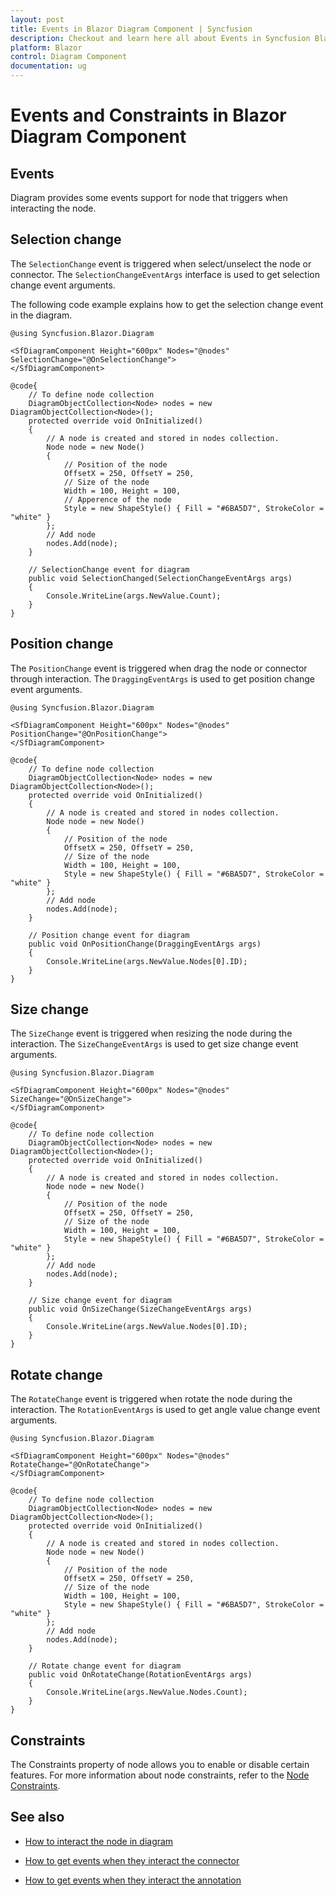 ```yaml
---
layout: post
title: Events in Blazor Diagram Component | Syncfusion
description: Checkout and learn here all about Events in Syncfusion Blazor Diagram component and much more details.
platform: Blazor
control: Diagram Component
documentation: ug
---
```


# Events and Constraints in Blazor Diagram Component

## Events

Diagram provides some events support for node that triggers when interacting the node.

## Selection change

The `SelectionChange` event is triggered when select/unselect the node or connector. The `SelectionChangeEventArgs` interface is used to get selection change event arguments.

The following code example explains how to get the selection change event in the diagram.

```cshtml
@using Syncfusion.Blazor.Diagram

<SfDiagramComponent Height="600px" Nodes="@nodes" SelectionChange="@OnSelectionChange">
</SfDiagramComponent>

@code{
    // To define node collection
    DiagramObjectCollection<Node> nodes = new DiagramObjectCollection<Node>();
    protected override void OnInitialized()
    {
        // A node is created and stored in nodes collection.
        Node node = new Node()
        {
            // Position of the node
            OffsetX = 250, OffsetY = 250,
            // Size of the node
            Width = 100, Height = 100,
            // Apperence of the node
            Style = new ShapeStyle() { Fill = "#6BA5D7", StrokeColor = "white" }
        };
        // Add node
        nodes.Add(node);
    }

    // SelectionChange event for diagram
    public void SelectionChanged(SelectionChangeEventArgs args)
    {
        Console.WriteLine(args.NewValue.Count);
    }
}
```

## Position change

The `PositionChange` event is triggered when drag the node or connector through interaction. The `DraggingEventArgs` is used to get position change event arguments.

```cshtml
@using Syncfusion.Blazor.Diagram

<SfDiagramComponent Height="600px" Nodes="@nodes" PositionChange="@OnPositionChange">
</SfDiagramComponent>

@code{
    // To define node collection
    DiagramObjectCollection<Node> nodes = new DiagramObjectCollection<Node>();
    protected override void OnInitialized()
    {
        // A node is created and stored in nodes collection.
        Node node = new Node()
        {
            // Position of the node
            OffsetX = 250, OffsetY = 250,
            // Size of the node
            Width = 100, Height = 100,
            Style = new ShapeStyle() { Fill = "#6BA5D7", StrokeColor = "white" }
        };
        // Add node
        nodes.Add(node);
    }

    // Position change event for diagram
    public void OnPositionChange(DraggingEventArgs args)
    {
        Console.WriteLine(args.NewValue.Nodes[0].ID);
    }
}
```

## Size change

The `SizeChange` event is triggered when resizing the node during the interaction. The `SizeChangeEventArgs` is used to get size change event arguments.

```cshtml
@using Syncfusion.Blazor.Diagram

<SfDiagramComponent Height="600px" Nodes="@nodes" SizeChange="@OnSizeChange">  
</SfDiagramComponent>

@code{
    // To define node collection
    DiagramObjectCollection<Node> nodes = new DiagramObjectCollection<Node>();
    protected override void OnInitialized()
    {
        // A node is created and stored in nodes collection.
        Node node = new Node()
        {
            // Position of the node
            OffsetX = 250, OffsetY = 250,
            // Size of the node
            Width = 100, Height = 100,
            Style = new ShapeStyle() { Fill = "#6BA5D7", StrokeColor = "white" }
        };
        // Add node
        nodes.Add(node);
    }

    // Size change event for diagram
    public void OnSizeChange(SizeChangeEventArgs args)
    {
        Console.WriteLine(args.NewValue.Nodes[0].ID);
    }
}
```

## Rotate change

The `RotateChange` event is triggered when rotate the node during the interaction. The `RotationEventArgs` is used to get angle value change event arguments.

```cshtml
@using Syncfusion.Blazor.Diagram

<SfDiagramComponent Height="600px" Nodes="@nodes" RotateChange="@OnRotateChange">  
</SfDiagramComponent>

@code{
    // To define node collection
    DiagramObjectCollection<Node> nodes = new DiagramObjectCollection<Node>();
    protected override void OnInitialized()
    {
        // A node is created and stored in nodes collection.
        Node node = new Node()
        {
            // Position of the node
            OffsetX = 250, OffsetY = 250,
            // Size of the node
            Width = 100, Height = 100,
            Style = new ShapeStyle() { Fill = "#6BA5D7", StrokeColor = "white" }
        };
        // Add node
        nodes.Add(node);
    }

    // Rotate change event for diagram
    public void OnRotateChange(RotationEventArgs args)
    {
        Console.WriteLine(args.NewValue.Nodes.Count);
    }
}
```

## Constraints

The Constraints property of node allows you to enable or disable certain features. For more information about node constraints, refer to the [Node Constraints](../constraints).

## See also

* [How to interact the node in diagram](./interaction)

* [How to get events when they interact the connector](../connectors/events)

* [How to get events when they interact the annotation](../annotations/events)
